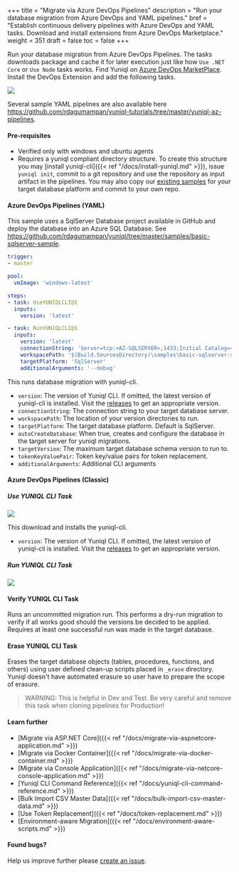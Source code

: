 +++
title = "Migrate via Azure DevOps Pipelines"
description = "Run your database migration from Azure DevOps and YAML pipelines."
bref = "Establish continuous delivery pipelines with Azure DevOps and YAML tasks. Download and install extensions from Azure DevOps Marketplace."
weight = 351
draft = false
toc = false
+++

Run your database migration from Azure DevOps Pipelines. The tasks downloads package and cache it for later execution just like how `Use .NET Core` or `Use Node` tasks works. Find Yuniql on [Azure DevOps MarketPlace](https://marketplace.visualstudio.com/items?itemName=rdagumampan.yuniql-azdevops-extensions). Install the DevOps Extension and add the following tasks.

<img align="center" src="/images/wiki-az-devops-task-pipeline.png">

Several sample YAML pipelines are also available here https://github.com/rdagumampan/yuniql-tutorials/tree/master/yuniql-az-pipelines.

#### Pre-requisites

* Verified only with windows and ubuntu agents
* Requires a yuniql compliant directory structure. To create this structure you may [install yuniql-cli]({{< ref "/docs/install-yuniql.md" >}}), issue `yuniql init`, commit to a git repository and use the repository as input artifact in the pipelines. You may also copy our [existing samples](https://github.com/rdagumampan/yuniql/tree/master/samples) for your target database platform and commit to your own repo.

#### Azure DevOps Pipelines (YAML)
This sample uses a SqlServer Database project available in GitHub and deploy the database into an Azure SQL Database. See https://github.com/rdagumampan/yuniql/tree/master/samples/basic-sqlserver-sample.

```yaml
trigger:
- master

pool:
  vmImage: 'windows-latest'

steps:
- task: UseYUNIQLCLI@1
  inputs:
    version: 'latest'

- task: RunYUNIQLCLI@1
  inputs:
    version: 'latest'
    connectionString: 'Server=tcp:<AZ-SQLSERVER>,1433;Initial Catalog=<AZ-SQLDB>;User ID=<USERID>;Password=<PASSWORD>;Encrypt=True;TrustServerCertificate=False;Connection Timeout=30;'
    workspacePath: '$(Build.SourcesDirectory)\samples\basic-sqlserver-sample'
    targetPlatform: 'SqlServer'
    additionalArguments: '--debug'
```

This runs database migration with yuniql-cli.

- `version`: The version of Yuniql CLI. If omitted, the latest version of yuniql-cli is installed. Visit the [releases](https://github.com/rdagumampan/yuniql/releases) to get an appropriate version. 
- `connectionString`: The connection string to your target database server.
- `workspacePath`: The location of your version directories to run.
- `targetPlatform`: The target database platform. Default is SqlServer.
- `autoCreateDatabase`: When true, creates and configure the database in the target server for yuniql migrations.
- `targetVersion`: The maximum target database schema version to run to.
- `tokenKeyValuePair`: Token key/value pairs for token replacement.
- `additionalArguments`: Additional CLI arguments

#### Azure DevOps Pipelines (Classic)
##### Use YUNIQL CLI Task

![](https://rdagumampan.gallerycdn.vsassets.io/extensions/rdagumampan/yuniql-azdevops-extensions/0.56.0/1576914414829/images/screenshot-01.png)

This download and installs the yuniql-cli.

- `version`: The version of Yuniql CLI. If omitted, the latest version of yuniql-cli is installed. Visit the [releases](https://github.com/rdagumampan/yuniql/releases) to get an appropriate version. 

##### Run YUNIQL CLI Task

![](https://rdagumampan.gallerycdn.vsassets.io/extensions/rdagumampan/yuniql-azdevops-extensions/0.56.0/1576914414829/images/screenshot-02.png)

#### Verify YUNIQL CLI Task
Runs an uncommitted migration run. This performs a dry-run migration to verify if all works good should the versions be decided to be applied. Requires at least one successful run was made in the target database.

#### Erase YUNIQL CLI Task
Erases the target database objects (tables, procedures, functions, and others) using user defined clean-up scripts placed in `_erase` directory. Yuniql doesn't have automated erasure so user have to prepare the scope of erasure. 

>WARNING: This is helpful in Dev and Test. Be very careful and remove this task when cloning pipelines for Production!

#### Learn further

* [Migrate via ASP.NET Core]({{< ref "/docs/migrate-via-aspnetcore-application.md" >}})
* [Migrate via Docker Container]({{< ref "/docs/migrate-via-docker-container.md" >}})
* [Migrate via Console Application]({{< ref "/docs/migrate-via-netcore-console-application.md" >}})
* [Yuniql CLI Command Reference]({{< ref "/docs/yuniql-cli-command-reference.md" >}})
* [Bulk Import CSV Master Data]({{< ref "/docs/bulk-import-csv-master-data.md" >}})
* [Use Token Replacement]({{< ref "/docs/token-replacement.md" >}})
* [Environment-aware Migration]({{< ref "/docs/environment-aware-scripts.md" >}})

#### Found bugs?

Help us improve further please [create an issue](https://github.com/rdagumampan/yuniql/issues/new).